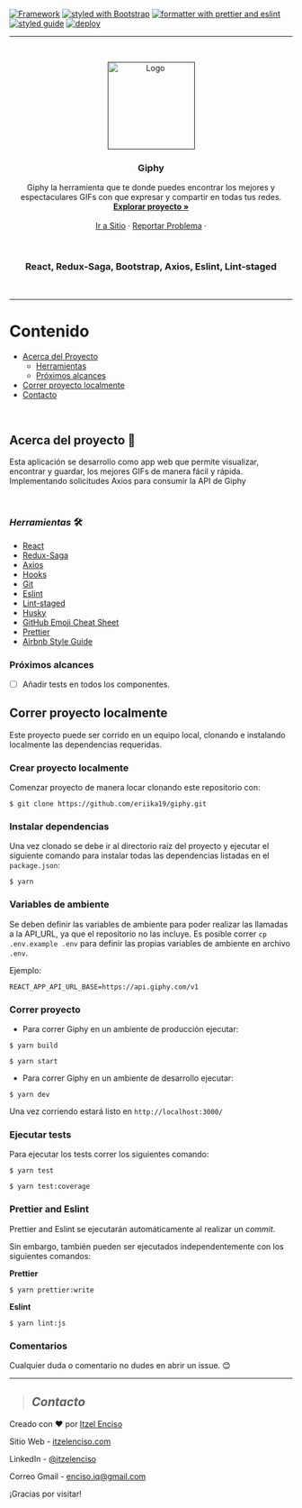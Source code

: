 [![Framework](https://img.shields.io/badge/Framework-React.js-important?style=plastic)](https://create-react-app.dev/docs)
[![styled with Bootstrap](https://img.shields.io/badge/styled-Bootstrap-blue?style=plastic)](https://emotion.sh/)
[![formatter with prettier and eslint](https://img.shields.io/badge/formatter-prettier&eslint-blueviolet?style=plastic)](https://github.com/eslint/eslint)
[![styled guide](https://img.shields.io/badge/style_guide-Airbnb-violet?style=plastic)](https://github.com/airbnb/javascript)
[![deploy](https://img.shields.io/:deploy-Heroku-pink.svg?style=plastic)](http://badges.isc-license.org)

---

<br />
<p align="center">
  <a href="">
    <img src="public/tauros.png" alt="Logo" width="155">
  </a>

  <h3 align="center">Giphy</h3>

  <p align="center">
Giphy la herramienta que te donde puedes encontrar los mejores y espectaculares GIFs con que expresar y compartir en todas tus redes.   <br />
    <a href="https://github.com/eriika19/giphy/tree/master/components"><strong>Explorar proyecto »</strong></a>
    <br />
    <br />
    <a href="https://giphy.vercel.app">Ir a Sitio</a>
    ·
    <a href="https://github.com/eriika19/giphy/issues">Reportar Problema</a>
    ·
  </p>
  <br />
</p>
 
 <h3 align="center"> React, Redux-Saga, Bootstrap, Axios, Eslint, Lint-staged</h3>
 
 <br />

---

# Contenido

- [Acerca del Proyecto](#acerca-del-proyecto)
  - [Herramientas](#_herramientas_)
  - [Próximos alcances](#próximos-alcances)
- [Correr proyecto localmente](#correr-proyecto-localmente)
- [Contacto](#contacto)

 <br />

## Acerca del proyecto 🚀

Esta aplicación se desarrollo como app web que permite visualizar, encontrar y guardar, los mejores
GIFs de manera fácil y rápida. Implementando solicitudes Axios para consumir la API de Giphy

 <br />

### _*Herramientas*_ 🛠️

- [React](https://create-react-app.dev/docs)
- [Redux-Saga](https://github.com/bmealhouse/next-redux-saga)
- [Axios](https://github.com/axios/axios)
- [Hooks](https://es.reactjs.org/docs/hooks-intro.html)
- [Git](https://git-scm.com/)
- [Eslint](https://eslint.org/)
- [Lint-staged](https://openbase.io/js/lint-staged)
- [Husky](https://github.com/typicode/husky)
- [GitHub Emoji Cheat Sheet](https://www.webpagefx.com/tools/emoji-cheat-sheet)
- [Prettier](https://github.com/prettier/prettier)
- [Airbnb Style Guide](https://github.com/airbnb/javascript)

### Próximos alcances

- [ ] Añadir tests en todos los componentes.

## Correr proyecto localmente

Este proyecto puede ser corrido en un equipo local, clonando e instalando localmente las
dependencias requeridas.

### Crear proyecto localmente

Comenzar proyecto de manera locar clonando este repositorio con:

```
$ git clone https://github.com/eriika19/giphy.git
```

### Instalar dependencias

Una vez clonado se debe ir al directorio raíz del proyecto y ejecutar el siguiente comando para
instalar todas las dependencias listadas en el `package.json`:

```
$ yarn
```

### Variables de ambiente

Se deben definir las variables de ambiente para poder realizar las llamadas a la API_URL, ya que el
repositorio no las incluye. Es posible correr `cp .env.example .env` para definir las propias
variables de ambiente en archivo `.env`.

Ejemplo:

```shell
REACT_APP_API_URL_BASE=https://api.giphy.com/v1
```

### Correr proyecto

- Para correr Giphy en un ambiente de producción ejecutar:

```
$ yarn build
```

```
$ yarn start
```

- Para correr Giphy en un ambiente de desarrollo ejecutar:

```
$ yarn dev
```

Una vez corriendo estará listo en `http://localhost:3000/`

### Ejecutar tests

Para ejecutar los tests correr los siguientes comando:

```
$ yarn test
```

```
$ yarn test:coverage
```

### Prettier and Eslint

Prettier and Eslint se ejecutarán automáticamente al realizar un _commit_.

Sin embargo, también pueden ser ejecutados independentemente con los siguientes comandos:

**Prettier**

```
$ yarn prettier:write
```

**Eslint**

```
$ yarn lint:js
```

### Comentarios

Cualquier duda o comentario no dudes en abrir un issue. 😊

---

> ## _Contacto_

Creado con ❤️ por [Itzel Enciso](https://github.com/eriika19)

Sitio Web - [itzelenciso.com](https://itzelenciso.com/)

LinkedIn - [@itzelenciso](https://www.linkedin.com/in/itzelenciso/)

Correo Gmail -
[enciso.iq@gmail.com](<mailto:enciso.iq@gmail.com?subject=Reclutamiento&body=¡Buen día! el motivo de contacto es:>)

¡Gracias por visitar!

